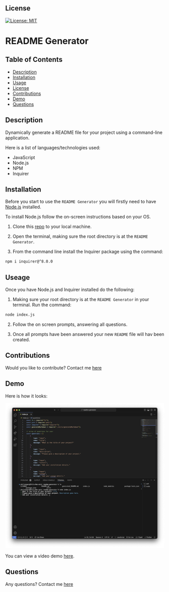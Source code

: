 ## License

[![License: MIT](https://img.shields.io/badge/License-MIT-yellow.svg)](https://opensource.org/licenses/MIT)

# README Generator

## Table of Contents

- [Description](#description)
- [Installation](#installation)
- [Usage](#usage)
- [License](#license)
- [Contributions](#contributions)
- [Demo](#demo)
- [Questions](#questions)

## Description

Dynamically generate a README file for your project using a command-line application.

Here is a list of languages/technologies used:

- JavaScript
- Node.js
- NPM
- Inquirer

## Installation

Before you start to use the `README Generator` you will firstly need to have [Node.js](https://nodejs.org/en) installed.

To install Node.js follow the on-screen instructions based on your OS.

1. Clone this [repo](https://github.com/PhilC7/readme-generator) to your local machine.

2. Open the terminal, making sure the root directory is at the `README Generator`.

3. From the command line install the Inquirer package using the command:

```bash
npm i inquirer@^8.0.0
```

## Useage

Once you have Node.js and Inquirer installed do the following:

1. Making sure your root directory is at the `README Generator` in your terminal. Run the command:

```bash
node index.js
```

2. Follow the on screen prompts, answering all questions.

3. Once all prompts have been answered your new `README` file will hav been created.

## Contributions

Would you like to contribute? Contact me [here](https://github.com/PhilC7)

## Demo

Here is how it looks:

![image](./assets/Screenshot%202024-02-18%20at%2012.29.50.png)

You can view a video demo [here](https://app.screencastify.com/v3/watch/kLGjyc6lrzMA3CQ8MqsN).

## Questions

Any questions? Contact me [here](https://github.com/PhilC7)
